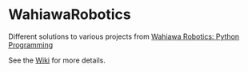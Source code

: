 # WahiawaRobotics

Different solutions to various projects from [Wahiawa Robotics: Python Programming](http://www.wahiawarobotics.com/python-programming)

See the [Wiki](https://github.com/richardpon/WahiawaRobotics/wiki) for more details.

